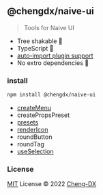 ## @chengdx/naive-ui
> Tools for Naive UI

- Tree shakable 🌲
- TypeScript 🦕
- [auto-import plugin support](./src/auto-import-presets/index.md)
- No extro dependencies 🚀

### install
```sh
npm install @chengdx/naive-ui
```

<!-- FUNCTIONS START -->
- [createMenu](src/create-menu/index.md)
- createPropsPreset
- [presets](src/presets/index.md)
- [renderIcon](src/render-icon/index.md)
- roundButton
- roundTag
- [useSelection](src/use-selection/index.md)
<!-- FUNCTIONS END -->

### License
[MIT](../LICENSE) License © 2022 [Cheng-DX](https://github.com/Cheng-DX)